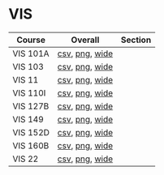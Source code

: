 # VIS

| Course | Overall | Section |
| ------ | ------- | ------- |
| VIS 101A | [csv](https://github.com/UCSD-Historical-Enrollment-Data/2024Summer2/blob/main/overall/VIS%20101A.csv), [png](https://raw.githubusercontent.com/UCSD-Historical-Enrollment-Data/2024Summer2/main/plot_overall/VIS%20101A.png), [wide](https://raw.githubusercontent.com/UCSD-Historical-Enrollment-Data/2024Summer2/main/plot_overall_wide/VIS%20101A.png) |  |
| VIS 103 | [csv](https://github.com/UCSD-Historical-Enrollment-Data/2024Summer2/blob/main/overall/VIS%20103.csv), [png](https://raw.githubusercontent.com/UCSD-Historical-Enrollment-Data/2024Summer2/main/plot_overall/VIS%20103.png), [wide](https://raw.githubusercontent.com/UCSD-Historical-Enrollment-Data/2024Summer2/main/plot_overall_wide/VIS%20103.png) |  |
| VIS 11 | [csv](https://github.com/UCSD-Historical-Enrollment-Data/2024Summer2/blob/main/overall/VIS%2011.csv), [png](https://raw.githubusercontent.com/UCSD-Historical-Enrollment-Data/2024Summer2/main/plot_overall/VIS%2011.png), [wide](https://raw.githubusercontent.com/UCSD-Historical-Enrollment-Data/2024Summer2/main/plot_overall_wide/VIS%2011.png) |  |
| VIS 110I | [csv](https://github.com/UCSD-Historical-Enrollment-Data/2024Summer2/blob/main/overall/VIS%20110I.csv), [png](https://raw.githubusercontent.com/UCSD-Historical-Enrollment-Data/2024Summer2/main/plot_overall/VIS%20110I.png), [wide](https://raw.githubusercontent.com/UCSD-Historical-Enrollment-Data/2024Summer2/main/plot_overall_wide/VIS%20110I.png) |  |
| VIS 127B | [csv](https://github.com/UCSD-Historical-Enrollment-Data/2024Summer2/blob/main/overall/VIS%20127B.csv), [png](https://raw.githubusercontent.com/UCSD-Historical-Enrollment-Data/2024Summer2/main/plot_overall/VIS%20127B.png), [wide](https://raw.githubusercontent.com/UCSD-Historical-Enrollment-Data/2024Summer2/main/plot_overall_wide/VIS%20127B.png) |  |
| VIS 149 | [csv](https://github.com/UCSD-Historical-Enrollment-Data/2024Summer2/blob/main/overall/VIS%20149.csv), [png](https://raw.githubusercontent.com/UCSD-Historical-Enrollment-Data/2024Summer2/main/plot_overall/VIS%20149.png), [wide](https://raw.githubusercontent.com/UCSD-Historical-Enrollment-Data/2024Summer2/main/plot_overall_wide/VIS%20149.png) |  |
| VIS 152D | [csv](https://github.com/UCSD-Historical-Enrollment-Data/2024Summer2/blob/main/overall/VIS%20152D.csv), [png](https://raw.githubusercontent.com/UCSD-Historical-Enrollment-Data/2024Summer2/main/plot_overall/VIS%20152D.png), [wide](https://raw.githubusercontent.com/UCSD-Historical-Enrollment-Data/2024Summer2/main/plot_overall_wide/VIS%20152D.png) |  |
| VIS 160B | [csv](https://github.com/UCSD-Historical-Enrollment-Data/2024Summer2/blob/main/overall/VIS%20160B.csv), [png](https://raw.githubusercontent.com/UCSD-Historical-Enrollment-Data/2024Summer2/main/plot_overall/VIS%20160B.png), [wide](https://raw.githubusercontent.com/UCSD-Historical-Enrollment-Data/2024Summer2/main/plot_overall_wide/VIS%20160B.png) |  |
| VIS 22 | [csv](https://github.com/UCSD-Historical-Enrollment-Data/2024Summer2/blob/main/overall/VIS%2022.csv), [png](https://raw.githubusercontent.com/UCSD-Historical-Enrollment-Data/2024Summer2/main/plot_overall/VIS%2022.png), [wide](https://raw.githubusercontent.com/UCSD-Historical-Enrollment-Data/2024Summer2/main/plot_overall_wide/VIS%2022.png) |  |
